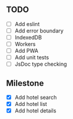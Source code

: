 ## TODO

- [ ] Add eslint
- [ ] Add error boundary
- [ ] IndexedDB
- [ ] Workers
- [ ] Add PWA
- [ ] Add unit tests
- [ ] JsDoc type checking

## Milestone

- [x] Add hotel search
- [x] Add hotel list
- [x] Add hotel details